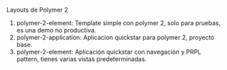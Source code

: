 Layouts de Polymer 2

1. polymer-2-element: Template simple con polymer 2, solo para pruebas, es una demo no productiva.
2. polymer-2-application: Aplicacion quickstar para polymer 2, proyecto base.
3. polymer-2-element: Aplicación quickstar con navegación y PRPL pattern, tienes varias vistas predeterminadas.
